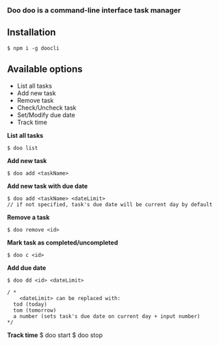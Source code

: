 ### Doo doo is a command-line interface task manager 


## Installation

    $ npm i -g doocli

## Available options

 - List all tasks
 - Add new task
 - Remove task
 - Check/Uncheck task
 - Set/Modify due date
 - Track time

**List all tasks**

    $ doo list
 
**Add new task**

    $ doo add <taskName>

**Add new task with due date**

    $ doo add <taskName> <dateLimit>
    // if not specified, task's due date will be current day by default
    

**Remove a task**

    $ doo remove <id>

**Mark task as completed/uncompleted**

    $ doo c <id>

**Add due date**

    $ doo dd <id> <dateLimit>
    
    / *
		<dateLimit> can be replaced with:
	  tod (today)
	  tom (tomorrow)
	  a number (sets task's due date on current day + input number)
    */
   
**Track time**
		$ doo start <id>
		$ doo stop <id>
